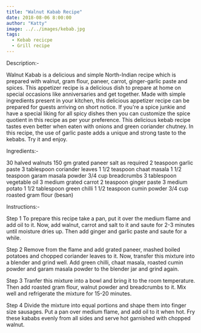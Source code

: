 ```yaml
---
title: "Walnut Kabab Recipe"
date: 2018-08-06 8:00:00
author: "Katty"
image: ../../images/kebab.jpg
tags:
  - Kebab recicpe
  - Grill recipe
---
```


Description:-

Walnut Kabab is a delicious and simple North-Indian recipe which is prepared with walnut, gram flour, paneer, carrot, ginger-garlic paste and spices. This appetizer recipe is a delicious dish to prepare at home on special occasions like anniversaries and get together. Made with simple ingredients present in your kitchen, this delicious appetizer recipe can be prepared for guests arriving on short notice. If you're a spice junkie and have a special liking for all spicy dishes then you can customize the spice quotient in this recipe as per your preference. This delicious kebab recipe tastes even better when eaten with onions and green coriander chutney. In this recipe, the use of garlic paste adds a unique and strong taste to the kebabs. Try it and enjoy.

Ingredients:-

30 halved walnuts
150 gm grated paneer
salt as required
2 teaspoon garlic paste
3 tablespoon coriander leaves
1 1/2 teaspoon chaat masala
1 1/2 teaspoon garam masala powder
3/4 cup breadcrumbs
3 tablespoon vegetable oil
3 medium grated carrot
2 teaspoon ginger paste
3 medium potato
1 1/2 tablespoon green chilli
1 1/2 teaspoon cumin powder
3/4 cup roasted gram flour (besan)

Instructions:-

Step 1
To prepare this recipe take a pan, put it over the medium flame and add oil to it. Now, add walnut, carrot and salt to it and saute for 2-3 minutes until moisture dries up. Then add ginger and garlic paste and saute for a while.

Step 2
Remove from the flame and add grated paneer, mashed boiled potatoes and chopped coriander leaves to it. Now, transfer this mixture into a blender and grind well. Add green chilli, chaat masala, roasted cumin powder and garam masala powder to the blender jar and grind again.

Step 3
Tranfer this mixture into a bowl and bring it to the room temperature. Then add roasted gram flour, walnut powder and breadcrumbs to it. Mix well and refrigerate the mixture for 15-20 minutes.

Step 4
Divide the mixture into equal portions and shape them into finger size sausages. Put a pan over medium flame, and add oil to it when hot. Fry these kababs evenly from all sides and serve hot garnished with chopped walnut.
